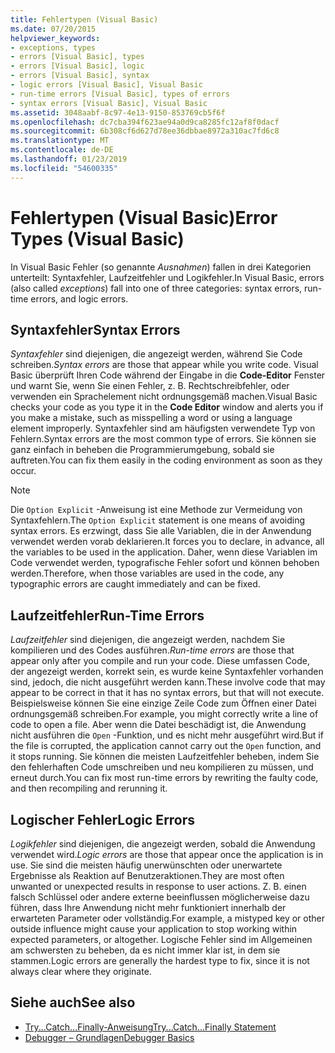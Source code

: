 ```yaml
---
title: Fehlertypen (Visual Basic)
ms.date: 07/20/2015
helpviewer_keywords:
- exceptions, types
- errors [Visual Basic], types
- errors [Visual Basic], logic
- errors [Visual Basic], syntax
- logic errors [Visual Basic], Visual Basic
- run-time errors [Visual Basic], types of errors
- syntax errors [Visual Basic], Visual Basic
ms.assetid: 3048aabf-8c97-4e13-9150-853769cb5f6f
ms.openlocfilehash: dc7cba394f623ae94a0d9ca8285fc12af8f0dacf
ms.sourcegitcommit: 6b308cf6d627d78ee36dbbae8972a310ac7fd6c8
ms.translationtype: MT
ms.contentlocale: de-DE
ms.lasthandoff: 01/23/2019
ms.locfileid: "54600335"
---
```

# <a name="error-types-visual-basic"></a><span data-ttu-id="2bedd-102">Fehlertypen (Visual Basic)</span><span class="sxs-lookup"><span data-stu-id="2bedd-102">Error Types (Visual Basic)</span></span>
<span data-ttu-id="2bedd-103">In Visual Basic Fehler (so genannte *Ausnahmen*) fallen in drei Kategorien unterteilt: Syntaxfehler, Laufzeitfehler und Logikfehler.</span><span class="sxs-lookup"><span data-stu-id="2bedd-103">In Visual Basic, errors (also called *exceptions*) fall into one of three categories: syntax errors, run-time errors, and logic errors.</span></span>  
  
## <a name="syntax-errors"></a><span data-ttu-id="2bedd-104">Syntaxfehler</span><span class="sxs-lookup"><span data-stu-id="2bedd-104">Syntax Errors</span></span>  
 <span data-ttu-id="2bedd-105">*Syntaxfehler* sind diejenigen, die angezeigt werden, während Sie Code schreiben.</span><span class="sxs-lookup"><span data-stu-id="2bedd-105">*Syntax errors* are those that appear while you write code.</span></span> <span data-ttu-id="2bedd-106">Visual Basic überprüft Ihren Code während der Eingabe in die **Code-Editor** Fenster und warnt Sie, wenn Sie einen Fehler, z. B. Rechtschreibfehler, oder verwenden ein Sprachelement nicht ordnungsgemäß machen.</span><span class="sxs-lookup"><span data-stu-id="2bedd-106">Visual Basic checks your code as you type it in the **Code Editor** window and alerts you if you make a mistake, such as misspelling a word or using a language element improperly.</span></span> <span data-ttu-id="2bedd-107">Syntaxfehler sind am häufigsten verwendete Typ von Fehlern.</span><span class="sxs-lookup"><span data-stu-id="2bedd-107">Syntax errors are the most common type of errors.</span></span> <span data-ttu-id="2bedd-108">Sie können sie ganz einfach in beheben die Programmierumgebung, sobald sie auftreten.</span><span class="sxs-lookup"><span data-stu-id="2bedd-108">You can fix them easily in the coding environment as soon as they occur.</span></span>  
  
> [!NOTE]
>  <span data-ttu-id="2bedd-109">Die `Option Explicit` -Anweisung ist eine Methode zur Vermeidung von Syntaxfehlern.</span><span class="sxs-lookup"><span data-stu-id="2bedd-109">The `Option Explicit` statement is one means of avoiding syntax errors.</span></span> <span data-ttu-id="2bedd-110">Es erzwingt, dass Sie alle Variablen, die in der Anwendung verwendet werden vorab deklarieren.</span><span class="sxs-lookup"><span data-stu-id="2bedd-110">It forces you to declare, in advance, all the variables to be used in the application.</span></span> <span data-ttu-id="2bedd-111">Daher, wenn diese Variablen im Code verwendet werden, typografische Fehler sofort und können behoben werden.</span><span class="sxs-lookup"><span data-stu-id="2bedd-111">Therefore, when those variables are used in the code, any typographic errors are caught immediately and can be fixed.</span></span>  
  
## <a name="run-time-errors"></a><span data-ttu-id="2bedd-112">Laufzeitfehler</span><span class="sxs-lookup"><span data-stu-id="2bedd-112">Run-Time Errors</span></span>  
 <span data-ttu-id="2bedd-113">*Laufzeitfehler* sind diejenigen, die angezeigt werden, nachdem Sie kompilieren und des Codes ausführen.</span><span class="sxs-lookup"><span data-stu-id="2bedd-113">*Run-time errors* are those that appear only after you compile and run your code.</span></span> <span data-ttu-id="2bedd-114">Diese umfassen Code, der angezeigt werden, korrekt sein, es wurde keine Syntaxfehler vorhanden sind, jedoch, die nicht ausgeführt werden kann.</span><span class="sxs-lookup"><span data-stu-id="2bedd-114">These involve code that may appear to be correct in that it has no syntax errors, but that will not execute.</span></span> <span data-ttu-id="2bedd-115">Beispielsweise können Sie eine einzige Zeile Code zum Öffnen einer Datei ordnungsgemäß schreiben.</span><span class="sxs-lookup"><span data-stu-id="2bedd-115">For example, you might correctly write a line of code to open a file.</span></span> <span data-ttu-id="2bedd-116">Aber wenn die Datei beschädigt ist, die Anwendung nicht ausführen die `Open` -Funktion, und es nicht mehr ausgeführt wird.</span><span class="sxs-lookup"><span data-stu-id="2bedd-116">But if the file is corrupted, the application cannot carry out the `Open` function, and it stops running.</span></span> <span data-ttu-id="2bedd-117">Sie können die meisten Laufzeitfehler beheben, indem Sie den fehlerhaften Code umschreiben und neu kompilieren zu müssen, und erneut durch.</span><span class="sxs-lookup"><span data-stu-id="2bedd-117">You can fix most run-time errors by rewriting the faulty code, and then recompiling and rerunning it.</span></span>  
  
## <a name="logic-errors"></a><span data-ttu-id="2bedd-118">Logischer Fehler</span><span class="sxs-lookup"><span data-stu-id="2bedd-118">Logic Errors</span></span>  
 <span data-ttu-id="2bedd-119">*Logikfehler* sind diejenigen, die angezeigt werden, sobald die Anwendung verwendet wird.</span><span class="sxs-lookup"><span data-stu-id="2bedd-119">*Logic errors* are those that appear once the application is in use.</span></span> <span data-ttu-id="2bedd-120">Sie sind die meisten häufig unerwünschten oder unerwartete Ergebnisse als Reaktion auf Benutzeraktionen.</span><span class="sxs-lookup"><span data-stu-id="2bedd-120">They are most often unwanted or unexpected results in response to user actions.</span></span> <span data-ttu-id="2bedd-121">Z. B. einen falsch Schlüssel oder andere externe beeinflussen möglicherweise dazu führen, dass Ihre Anwendung nicht mehr funktioniert innerhalb der erwarteten Parameter oder vollständig.</span><span class="sxs-lookup"><span data-stu-id="2bedd-121">For example, a mistyped key or other outside influence might cause your application to stop working within expected parameters, or altogether.</span></span> <span data-ttu-id="2bedd-122">Logische Fehler sind im Allgemeinen am schwersten zu beheben, da es nicht immer klar ist, in dem sie stammen.</span><span class="sxs-lookup"><span data-stu-id="2bedd-122">Logic errors are generally the hardest type to fix, since it is not always clear where they originate.</span></span>  
  
## <a name="see-also"></a><span data-ttu-id="2bedd-123">Siehe auch</span><span class="sxs-lookup"><span data-stu-id="2bedd-123">See also</span></span>
- [<span data-ttu-id="2bedd-124">Try...Catch...Finally-Anweisung</span><span class="sxs-lookup"><span data-stu-id="2bedd-124">Try...Catch...Finally Statement</span></span>](../../../visual-basic/language-reference/statements/try-catch-finally-statement.md)
- [<span data-ttu-id="2bedd-125">Debugger – Grundlagen</span><span class="sxs-lookup"><span data-stu-id="2bedd-125">Debugger Basics</span></span>](/visualstudio/debugger/debugger-basics)
